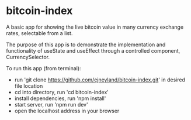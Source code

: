 # bitcoin-index

A basic app for showing the live bitcoin value in many currency exchange rates, selectable from a list.

The purpose of this app is to demonstrate the implementation and functionality of useState and useEffect through a controlled component, CurrencySelector.

To run this app (from terminal):
- run 'git clone https://github.com/ejneyland/bitcoin-index.git' in desired file location
- cd into directory,  run 'cd bitcoin-index'
- install dependencies,  run 'npm install'
- start server,  run 'npm run dev'
- open the localhost address in your browser
